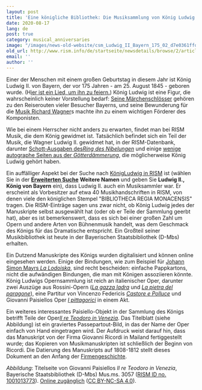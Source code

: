 ```yaml
---
layout: post
title: 'Eine königliche Bibliothek: Die Musiksammlung von König Ludwig II.'
date: 2020-08-17
lang: de
post: true
category: musical_anniversaries
image: "/images/news-old-website/csm_Ludwig_II_Bayern_175_02_d7e0361ffd.jpg"
old_url: http://www.rism.info/de/startseite/newsdetails/browse/2/article/64/a-royal-library-king-ludwig-iis-music-collection.html
email: ''
author: ''
---
```


Einer der Menschen mit einem großen Geburtstag in diesem Jahr ist König Ludwig II. von Bayern, der vor 175 Jahren - am 25. August 1845 - geboren wurde. (H[ier ist ein Lied, um ihn zu feiern.](https://opac.rism.info/search?id=455037443&View=rism)) König Ludwig ist eine Figur, die wahrscheinlich keiner Vorstellung bedarf: [Seine Märchenschlösser](https://www.neuschwanstein.de/deutsch/schloss/index.htm) gehören zu den Reiserouten vieler Besucher Bayerns, und seine Bewunderung für die [Musik Richard Wagner](https://www.neuschwanstein.de/englisch/ludwig/biography.htm)s machte ihn zu einem wichtigen Förderer des Komponisten.

Wie bei einem Herrscher nicht anders zu erwarten, findet man bei RISM Musik, die dem König gewidmet ist. Tatsächlich befindet sich ein Teil der Musik, die Wagner Ludwig II. gewidmet hat, in der RISM-Datenbank, darunter [Schott-Ausgaben des](https://opac.rism.info/search?View=rism&q=schott+wagner+ludwig+bayern)_[Ring des Nibelungen](https://opac.rism.info/search?View=rism&q=schott+wagner+ludwig+bayern)_ und einige [wenige autographe Seiten aus der _Götterdämmerung_](https://opac.rism.info/search?id=1001024173&View=rism), die möglicherweise König Ludwig gehört haben.   
  
Ein auffälliger Aspekt bei der Suche nach [König](https://opac.rism.info/search?View=rism&q=Ludwig+II+k%C3%B6nig+bayern)[Ludwig in RISM](https://opac.rism.info/search?View=rism&q=Ludwig+II+k%C3%B6nig+bayern) ist (wählen Sie in der [**Erweiterten Suche**](https://opac.rism.info/advanced-search) **Weitere Namen** und geben Sie **Ludwig II., König von Bayern** ein), dass Ludwig II. auch ein Musiksammler war. Er erscheint als Vorbesitzer auf etwa 40 Musikhandschriften in RISM, von denen viele den königlichen Stempel "BIBLIOTHECA REGIA MONACENSIS" tragen. Die RISM-Einträge sagen uns zwar nicht, ob König Ludwig jedes der Manuskripte selbst ausgewählt hat (oder ob er Teile der Sammlung geerbt hat), aber es ist bemerkenswert, dass es sich bei einer großen Zahl um Opern und andere Arten von Bühnenmusik handelt, was dem Geschmack des Königs für das Dramatische entspricht. Ein Großteil seiner Musikbibliothek ist heute in der Bayerischen Staatsbibliothek (D-Mbs) erhalten.

Ein Dutzend Manuskripte des Königs wurden digitalisiert und können online eingesehen werden. Einige der Bindungen, wie zum Beispiel für [Johann Simon Mayrs _La Lodoiska_](https://opac.rism.info/search?id=1001011794&View=rism), sind recht bescheiden: einfache Pappkartons, nicht die aufwändigen Bindungen, die man mit Königen assoziieren könnte. König Ludwigs Opernsammlung ist reich an italienischer Oper, darunter zwei Auszüge aus Rossini-Opern ([_La gazza ladra_](https://opac.rism.info/search?id=450066609&View=rism) und [_La pietra del paragone_](https://opac.rism.info/search?id=450066608&View=rism)), eine Partitur von Vincenzo Federicis [_Castore e Polluce_](https://opac.rism.info/search?id=1001011466&View=rism) und Giovanni Paisiellos Oper [_I pittagorici_](https://opac.rism.info/search?id=450066601&View=rism) in einem Akt.  
  
Ein weiteres interessantes Paisiello-Objekt in der Sammlung des Königs betrifft Teile der Oper[_Il re Teodoro in Venezia_](https://opac.rism.info/search?id=1001013773&View=rism). Das Titelblatt (siehe Abbildung) ist ein graviertes Passepartout-Bild, in das der Name der Oper einfach von Hand eingetragen wird. Der Aufdruck weist darauf hin, dass das Manuskript von der Firma Giovanni Ricordi in Mailand fertiggestellt wurde; das Kopieren von Musikmanuskripten ist schließlich der Beginn von Ricordi. Die Datierung des Manuskripts auf 1808-1812 stellt dieses Dokument an den Anfang der [Firmengeschichte](https://www.archivioricordi.com/en/features/the-founder#/).   
  
  
_Abbildung_: Titelseite von Giovanni Paisiellos _Il re Teodoro in Venezia_, Bayerische Staatsbibliothek (D-Mbs) Mus.ms. 3057 ([RISM ID no. 1001013773](https://opac.rism.info/search?id=1001013773&View=rism)). [Online zugänglich](http://daten.digitale-sammlungen.de/~db/0011/bsb00115522/images) ([CC BY-NC-SA 4.0](https://creativecommons.org/licenses/by-nc-sa/4.0/deed.en)).

&nbsp;

&nbsp;
